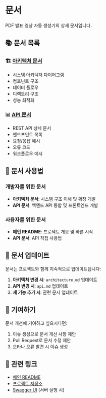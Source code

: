 # 문서

PDF 발표 영상 자동 생성기의 상세 문서입니다.

## 📚 문서 목록

### 🏗️ [아키텍처 문서](architecture.md)
- 시스템 아키텍처 다이어그램
- 컴포넌트 구조
- 데이터 플로우
- 디렉토리 구조
- 성능 최적화

### 📊 [API 문서](api.md)
- REST API 상세 문서
- 엔드포인트 목록
- 요청/응답 예시
- 오류 코드
- 워크플로우 예시

## 🎯 문서 사용법

### 개발자를 위한 문서
- **아키텍처 문서**: 시스템 구조 이해 및 확장 개발
- **API 문서**: 백엔드 API 통합 및 프론트엔드 개발

### 사용자를 위한 문서
- **메인 README**: 프로젝트 개요 및 빠른 시작
- **API 문서**: API 직접 사용법

## 🔄 문서 업데이트

문서는 프로젝트와 함께 지속적으로 업데이트됩니다:

1. **아키텍처 변경 시**: `architecture.md` 업데이트
2. **API 변경 시**: `api.md` 업데이트
3. **새 기능 추가 시**: 관련 문서 업데이트

## 📝 기여하기

문서 개선에 기여하고 싶으시다면:

1. 이슈 생성으로 문서 개선 사항 제안
2. Pull Request로 문서 수정 제안
3. 오타나 오류 발견 시 이슈 생성

## 🔗 관련 링크

- [메인 README](../README.md)
- [프로젝트 저장소](https://github.com/LilDevsy0117/Graduation_project)
- [Swagger UI](http://localhost:9200/docs) (서버 실행 시)
